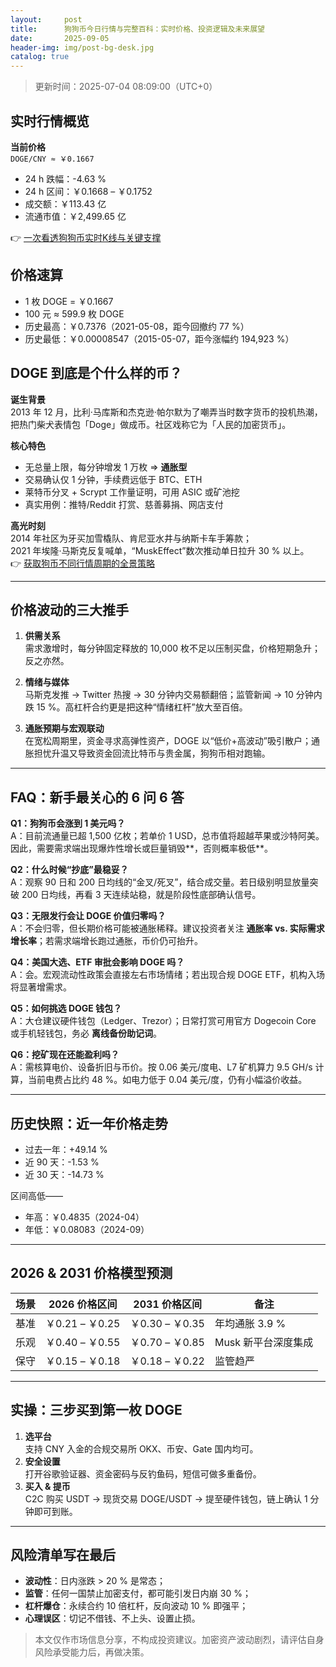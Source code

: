 ```yaml
---
layout:     post
title:      狗狗币今日行情与完整百科：实时价格、投资逻辑及未来展望
date:       2025-09-05
header-img: img/post-bg-desk.jpg
catalog: true
---
```


> 更新时间：2025-07-04 08:09:00（UTC+0）

## 实时行情概览

**当前价格**  
`DOGE/CNY ≈ ￥0.1667`  
- 24 h 跌幅：-4.63 %  
- 24 h 区间：￥0.1668 – ￥0.1752  
- 成交额：￥113.43 亿  
- 流通市值：￥2,499.65 亿  

👉 [一次看透狗狗币实时K线与关键支撑](https://okxdog.com/)

## 价格速算

- 1 枚 DOGE = ￥0.1667  
- 100 元 ≈ 599.9 枚 DOGE  
- 历史最高：￥0.7376（2021-05-08，距今回撤约 77 %）  
- 历史最低：￥0.00008547（2015-05-07，距今涨幅约 194,923 %）

## DOGE 到底是个什么样的币？

**诞生背景**  
2013 年 12 月，比利·马库斯和杰克逊·帕尔默为了嘲弄当时数字货币的投机热潮，把热门柴犬表情包「Doge」做成币。社区戏称它为「人民的加密货币」。

**核心特色**  
- 无总量上限，每分钟增发 1 万枚 ⇒ **通胀型**  
- 交易确认仅 1 分钟，手续费远低于 BTC、ETH  
- 莱特币分叉 + Scrypt 工作量证明，可用 ASIC 或矿池挖  
- 真实用例：推特/Reddit 打赏、慈善募捐、网店支付

**高光时刻**  
2014 年社区为牙买加雪橇队、肯尼亚水井与纳斯卡车手筹款；  
2021 年埃隆·马斯克反复喊单，“MuskEffect”数次推动单日拉升 30 % 以上。  
👉 [获取狗币不同行情周期的全景策略](https://okxdog.com/)

---

## 价格波动的三大推手

1. **供需关系**  
   需求激增时，每分钟固定释放的 10,000 枚不足以压制买盘，价格短期急升；反之亦然。

2. **情绪与媒体**  
   马斯克发推 → Twitter 热搜 → 30 分钟内交易额翻倍；监管新闻 → 10 分钟内跌 15 %。高杠杆合约更是把这种“情绪杠杆”放大至百倍。

3. **通胀预期与宏观联动**  
   在宽松周期里，资金寻求高弹性资产，DOGE 以“低价+高波动”吸引散户；通胀担忧升温又导致资金回流比特币与贵金属，狗狗币相对跑输。

---

## FAQ：新手最关心的 6 问 6 答

**Q1：狗狗币会涨到 1 美元吗？**  
A：目前流通量已超 1,500 亿枚；若单价 1 USD，总市值将超越苹果或沙特阿美。因此，需要需求端出现爆炸性增长或巨量销毁**，否则概率极低**。

**Q2：什么时候“抄底”最稳妥？**  
A：观察 90 日和 200 日均线的“金叉/死叉”，结合成交量。若日级别明显放量突破 200 日均线，再看 3 天连续站稳，就是阶段性底部确认信号。

**Q3：无限发行会让 DOGE 价值归零吗？**  
A：不会归零，但长期价格可能被通胀稀释。建议投资者关注 **通胀率 vs. 实际需求增长率**；若需求端增长跑过通胀，币价仍可抬升。

**Q4：美国大选、ETF 审批会影响 DOGE 吗？**  
A：会。宏观流动性政策会直接左右市场情绪；若出现合规 DOGE ETF，机构入场将显著增需求。

**Q5：如何挑选 DOGE 钱包？**  
A：大仓建议硬件钱包（Ledger、Trezor）；日常打赏可用官方 Dogecoin Core 或手机轻钱包，务必 **离线备份助记词**。

**Q6：挖矿现在还能盈利吗？**  
A：需核算电价、设备折旧与币价。按 0.06 美元/度电、L7 矿机算力 9.5 GH/s 计算，当前电费占比约 48 %。如电力低于 0.04 美元/度，仍有小幅溢价收益。

---

## 历史快照：近一年价格走势

- 过去一年：+49.14 %  
- 近 90 天：-1.53 %  
- 近 30 天：-14.73 %  

区间高低——  
- 年高：￥0.4835（2024-04）  
- 年低：￥0.08083（2024-09）

---

## 2026 & 2031 价格模型预测

| 场景 | 2026 价格区间 | 2031 价格区间 | 备注 |
|---|---|---|---|
| 基准 | ￥0.21 – ￥0.25 | ￥0.30 – ￥0.35 | 年均通胀 3.9 % |
| 乐观 | ￥0.40 – ￥0.55 | ￥0.70 – ￥0.85 | Musk 新平台深度集成 |
| 保守 | ￥0.15 – ￥0.18 | ￥0.18 – ￥0.22 | 监管趋严 |

---

## 实操：三步买到第一枚 DOGE

1. **选平台**  
   支持 CNY 入金的合规交易所 OKX、币安、Gate 国内均可。  
2. **安全设置**  
   打开谷歌验证器、资金密码与反钓鱼码，短信可做多重备份。  
3. **买入 & 提币**  
   C2C 购买 USDT → 现货交易 DOGE/USDT → 提至硬件钱包，链上确认 1 分钟即可到账。

---

## 风险清单写在最后

- **波动性**：日内涨跌 > 20 % 是常态；  
- **监管**：任何一国禁止加密支付，都可能引发日内崩 30 %；  
- **杠杆爆仓**：永续合约 10 倍杠杆，反向波动 10 % 即强平；  
- **心理误区**：切记不借钱、不上头、设置止损。

> 本文仅作市场信息分享，不构成投资建议。加密资产波动剧烈，请评估自身风险承受能力后，再做决策。